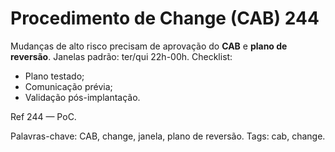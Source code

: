# Procedimento de Change (CAB) 244

Mudanças de alto risco precisam de aprovação do **CAB** e **plano de reversão**.
Janelas padrão: ter/qui 22h-00h.
Checklist:
- Plano testado;
- Comunicação prévia;
- Validação pós-implantação.

Ref 244 — PoC.

Palavras-chave: CAB, change, janela, plano de reversão.
Tags: cab, change.
